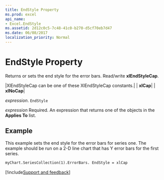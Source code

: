 ```yaml
---
title: EndStyle Property
ms.prod: excel
api_name:
- Excel.EndStyle
ms.assetid: 2d12c0c5-7c48-41c0-b270-d5cf70eb7d47
ms.date: 06/08/2017
localization_priority: Normal
---
```



# EndStyle Property

Returns or sets the end style for the error bars. Read/write  **xlEndStyleCap**.






|XlEndStyleCap can be one of these XlEndStyleCap constants.|
| **xlCap**|
| **xlNoCap**|

_expression_.  `EndStyle`

 _expression_ Required. An expression that returns one of the objects in the **Applies To** list.


## Example

This example sets the end style for the error bars for series one. The example should be run on a 2-D line chart that has Y error bars for the first series.


```vb
myChart.SeriesCollection(1).ErrorBars. EndStyle = xlCap

```

[!include[Support and feedback](~/includes/feedback-boilerplate.md)]